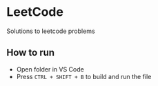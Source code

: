 # LeetCode  
Solutions to leetcode problems

## How to run
- Open folder in VS Code
- Press `CTRL + SHIFT + B` to build and run the file